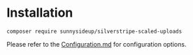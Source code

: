 # Installation

```
composer require sunnysideup/silverstripe-scaled-uploads
```

Please refer to the [Configuration.md](Configuration.md) for configuration options.

